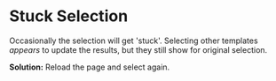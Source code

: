 # Stuck Selection
Occasionally the selection will get 'stuck'. Selecting other templates *appears* to update the results, but they still show for original selection.

**Solution:** Reload the page and select again.